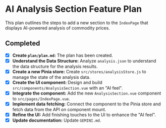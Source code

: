 # AI Analysis Section Feature Plan

This plan outlines the steps to add a new section to the `IndexPage` that displays AI-powered analysis of commodity prices.

## Completed

- [X] **Create `plan/plan.md`:** The plan has been created.
- [X] **Understand the Data Structure:** Analyze `analysis.json` to understand the data structure for the analysis results.
- [X] **Create a new Pinia store:** Create `src/stores/analysisStore.js` to manage the state of the analysis data.
- [X] **Create the UI component:** Design and build `src/components/AnalysisSection.vue` with an "AI feel".
- [X] **Integrate the component:** Add the new `AnalysisSection.vue` component to `src/pages/IndexPage.vue`.
- [X] **Implement data fetching:** Connect the component to the Pinia store and fetch data from the API on component mount.
- [X] **Refine the UI:** Add finishing touches to the UI to enhance the "AI feel".
- [X] **Update documentation:** Update `GEMINI.md`.

